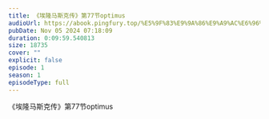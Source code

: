```yaml
---
title: 《埃隆马斯克传》第77节optimus
audioUrl: https://abook.pingfury.top/%E5%9F%83%E9%9A%86%E9%A9%AC%E6%96%AF%E5%85%8B%E4%BC%A0-78-%E7%AC%AC77%E8%8A%82optimus-hhotvz3f.mp3
pubDate: Nov 05 2024 07:18:09
duration: 0:09:59.540813
size: 18735
cover: ""
explicit: false
episode: 1
season: 1
episodeType: full
---
```

《埃隆马斯克传》第77节optimus